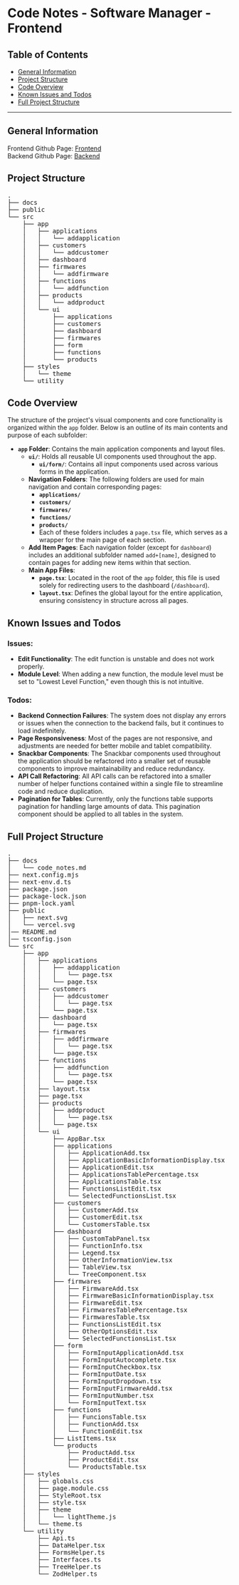 # Code Notes - Software Manager - Frontend

## Table of Contents
- [General Information](#general-information)
- [Project Structure](#project-structure)
- [Code Overview](#code-overview)
- [Known Issues and Todos](#known-issues-and-todos)
- [Full Project Structure](#full-project-structure)


---

## General Information
Frontend Github Page: [Frontend](https://github.com)  
Backend Github Page: [Backend](https://github.com)

## Project Structure
<pre>
.  
├── docs  
├── public  
└── src  
    ├── app  
    │   ├── applications  
    │   │   └── addapplication  
    │   ├── customers  
    │   │   └── addcustomer  
    │   ├── dashboard  
    │   ├── firmwares  
    │   │   └── addfirmware  
    │   ├── functions  
    │   │   └── addfunction  
    │   ├── products  
    │   │   └── addproduct  
    │   └── ui  
    │       ├── applications  
    │       ├── customers  
    │       ├── dashboard  
    │       ├── firmwares  
    │       ├── form  
    │       ├── functions  
    │       └── products  
    ├── styles  
    │   └── theme  
    └── utility  
</pre>

## Code Overview

The structure of the project's visual components and core functionality is organized within the `app` folder. Below is an outline of its main contents and purpose of each subfolder:

- **`app` Folder**: Contains the main application components and layout files.
  - **`ui/`**: Holds all reusable UI components used throughout the app.
    - **`ui/form/`**: Contains all input components used across various forms in the application.
  - **Navigation Folders**: The following folders are used for main navigation and contain corresponding pages:
    - **`applications/`**
    - **`customers/`**
    - **`firmwares/`**
    - **`functions/`**
    - **`products/`**
    - Each of these folders includes a `page.tsx` file, which serves as a wrapper for the main page of each section.
  - **Add Item Pages**: Each navigation folder (except for `dashboard`) includes an additional subfolder named `add+[name]`, designed to contain pages for adding new items within that section.
  - **Main App Files**:
    - **`page.tsx`**: Located in the root of the `app` folder, this file is used solely for redirecting users to the dashboard (`/dashboard`).
    - **`layout.tsx`**: Defines the global layout for the entire application, ensuring consistency in structure across all pages.

## Known Issues and Todos

### Issues:
- **Edit Functionality**: The edit function is unstable and does not work properly.
- **Module Level**: When adding a new function, the module level must be set to "Lowest Level Function," even though this is not intuitive.

### Todos:
- **Backend Connection Failures**: The system does not display any errors or issues when the connection to the backend fails, but it continues to load indefinitely.
- **Page Responsiveness**: Most of the pages are not responsive, and adjustments are needed for better mobile and tablet compatibility.
- **Snackbar Components**: The Snackbar components used throughout the application should be refactored into a smaller set of reusable components to improve maintainability and reduce redundancy.
- **API Call Refactoring**: All API calls can be refactored into a smaller number of helper functions contained within a single file to streamline code and reduce duplication.
- **Pagination for Tables**: Currently, only the functions table supports pagination for handling large amounts of data. This pagination component should be applied to all tables in the system.


## Full Project Structure

<pre>
.
├── docs
│   └── code_notes.md
├── next.config.mjs	
├── next-env.d.ts
├── package.json
├── package-lock.json
├── pnpm-lock.yaml
├── public
│   ├── next.svg
│   └── vercel.svg
│── README.md
│── tsconfig.json
└── src
    ├── app
    │   ├── applications
    │   │   ├── addapplication
    │   │   │   └── page.tsx
    │   │   └── page.tsx
    │   ├── customers
    │   │   ├── addcustomer
    │   │   │   └── page.tsx
    │   │   └── page.tsx
    │   ├── dashboard
    │   │   └── page.tsx
    │   ├── firmwares
    │   │   ├── addfirmware
    │   │   │   └── page.tsx
    │   │   └── page.tsx
    │   ├── functions
    │   │   ├── addfunction
    │   │   │   └── page.tsx
    │   │   └── page.tsx
    │   ├── layout.tsx
    │   ├── page.tsx
    │   ├── products
    │   │   ├── addproduct
    │   │   │   └── page.tsx
    │   │   └── page.tsx
    │   └── ui
    │       ├── AppBar.tsx
    │       ├── applications
    │       │   ├── ApplicationAdd.tsx
    │       │   ├── ApplicationBasicInformationDisplay.tsx
    │       │   ├── ApplicationEdit.tsx
    │       │   ├── ApplicationsTablePercentage.tsx
    │       │   ├── ApplicationsTable.tsx
    │       │   ├── FunctionsListEdit.tsx
    │       │   └── SelectedFunctionsList.tsx
    │       ├── customers
    │       │   ├── CustomerAdd.tsx
    │       │   ├── CustomerEdit.tsx
    │       │   └── CustomersTable.tsx
    │       ├── dashboard
    │       │   ├── CustomTabPanel.tsx
    │       │   ├── FunctionInfo.tsx
    │       │   ├── Legend.tsx
    │       │   ├── OtherInformationView.tsx
    │       │   ├── TableView.tsx
    │       │   └── TreeComponent.tsx
    │       ├── firmwares
    │       │   ├── FirmwareAdd.tsx
    │       │   ├── FirmwareBasicInformationDisplay.tsx
    │       │   ├── FirmwareEdit.tsx
    │       │   ├── FirmwaresTablePercentage.tsx
    │       │   ├── FirmwaresTable.tsx
    │       │   ├── FunctionsListEdit.tsx
    │       │   ├── OtherOptionsEdit.tsx
    │       │   └── SelectedFunctionsList.tsx
    │       ├── form
    │       │   ├── FormInputApplicationAdd.tsx
    │       │   ├── FormInputAutocomplete.tsx
    │       │   ├── FormInputCheckbox.tsx
    │       │   ├── FormInputDate.tsx
    │       │   ├── FormInputDropdown.tsx
    │       │   ├── FormInputFirmwareAdd.tsx
    │       │   ├── FormInputNumber.tsx
    │       │   └── FormInputText.tsx
    │       ├── functions
    │       │   ├── FuncionsTable.tsx
    │       │   ├── FunctionAdd.tsx
    │       │   └── FunctionEdit.tsx
    │       ├── ListItems.tsx
    │       └── products
    │           ├── ProductAdd.tsx
    │           ├── ProductEdit.tsx
    │           └── ProductsTable.tsx
    ├── styles
    │   ├── globals.css
    │   ├── page.module.css
    │   ├── StyleRoot.tsx
    │   ├── style.tsx
    │   ├── theme
    │   │   └── lightTheme.js
    │   └── theme.ts
    └── utility
        ├── Api.ts
        ├── DataHelper.tsx
        ├── FormsHelper.ts
        ├── Interfaces.ts
        ├── TreeHelper.ts
        └── ZodHelper.ts
</pre>

